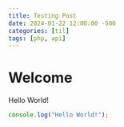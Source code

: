 ```yaml
---
title: Testing Post
date: 2024-01-22 12:00:00 -500
categories: [til]
tags: [php, api]
---
```


# Welcome

Hello World!

```javascript
console.log("Hello World!");
```
